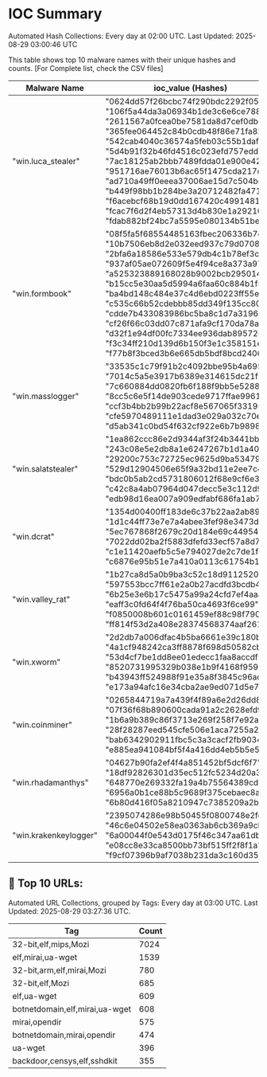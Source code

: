 # IOC Summary

Automated Hash Collections: Every day at 02:00 UTC. Last Updated: 2025-08-29 03:00:46 UTC

This table shows top 10 malware names with their unique hashes and counts. [For Complete list, check the CSV files]

| Malware Name | ioc_value (Hashes) | Count |
|--------------|--------------------|-------|
|  "win.luca_stealer" |  "0624dd57f26bcbc74f290bdc2292f05c"<br> "106f5a44da3a06934b1de3c6e6ce788a"<br> "2611567a0fcea0be7581da8d7cef0dbd"<br> "365fee064452c84b0cdb48f86e71fa82"<br> "542cab4040c36574a5feb03c55b1dafd"<br> "5d4b91f32b46fd4516c023efd757edd2"<br> "7ac18125ab2bbb7489fdda01e900e42e"<br> "951716ae76013b6ac65f1475cda217c4"<br> "ad710a49ff0eeea37006ae15d7c504bc"<br> "b449f98bb1b284be3a20712482fa4716"<br> "f6acebcf68b19d0dd167420c49914811"<br> "fcac7f6d2f4eb57313d4b830e1a29210"<br> "fdab882bf24bc7a5595e080134b51be3" | 13 |
|  "win.formbook" |  "08f5fa5f68554485163fbec206336b74"<br> "10b7506eb8d2e032eed937c79d0708cf"<br> "2bfa6a18586e533e579db4c1b78ef3c1"<br> "937af05ae072609f5e4f94ce8a373a97"<br> "a525323889168028b9002bcb29501465"<br> "b15cc5e30aa5d5994a6faa60c884b1f5"<br> "ba4bd148c484e37c4d6ebd0223ff55eb"<br> "c535c66b52cdebbb85dd349f135cc803"<br> "cdde7b433083986bc5ba8c1d7a319693"<br> "cf26f66c03dd07c871afa9cf170da78a"<br> "d32f1e94df00fc7334ee936dab895720"<br> "f3c34ff210d139d6b150f3e1c358151e"<br> "f77b8f3bced3b6e665db5bdf8bcd2406" | 13 |
|  "win.masslogger" |  "33535c1c79f91b2c4092bbe95b4a6958"<br> "7014c5a5e3917b6389e314615dc21f94"<br> "7c660884dd0820fb6f188f9bb5e52882"<br> "8cc5c6e5f14de903cede9717ffae9961"<br> "ccf3b4bb2b99b22acf8e567065f33195"<br> "cfe5970489111e1dad3e029a032c70e3"<br> "d5ab341c0bd54f632cf922e6b7b9898d" | 7 |
|  "win.salatstealer" |  "1ea862ccc86e2d9344af3f24b3441bba"<br> "243c08e5e2db8a1e6247267b1d1a40bf"<br> "29200c753c72725ec9625d9ba5347978"<br> "529d12904506e65f9a32bd11e2ee7c48"<br> "bdc0b5ab2cd5731806012f68e9cf6e3e"<br> "c42c8a4ab07964d047decc5e3c112d96"<br> "edb98d16ea007a909edfabf686fa1ab7" | 7 |
|  "win.dcrat" |  "1354d00400ff183de6c37b22aa2ab894"<br> "1d1c44ff73e7e7a4abee3fef98e3473d"<br> "5ec767868f2679c20d184e69c449548d"<br> "7022dd02ba2f5883dfefd33ecf57a8d7"<br> "c1e11420aefb5c5e794027de2c7de1f5"<br> "c6876e95b51e7a410a0113c61754b164" | 6 |
|  "win.valley_rat" |  "1b27ca8d5a0b9ba3c52c18d9112520cf"<br> "597553bcc7ff61e2a0b27acdfd3bcdb4"<br> "6b25e3e6b17c5475a99a24cfd7ef4aaa"<br> "eaff3c0fd64f4f76ba50ca4693f6ce99"<br> "f0850008b601c0161459ef88c98f790d"<br> "ff814f53d2a408e28374568374aaf261" | 6 |
|  "win.xworm" |  "2d2db7a006dfac4b5ba6661e39c180b3"<br> "4a1cf948242ca3ff8878f698d50582cb"<br> "53d4cf7be1dd8ee01edecc1faa8accdf"<br> "8520731995329b038e1b9f4168f9596c"<br> "b43943ff524988f91e35a8f3845c96ad"<br> "e173a94afc16e34cba2ae9ed071d5e78" | 6 |
|  "win.coinminer" |  "0265844719a7a439f4f89a6e2d26dd85"<br> "07f36f68b890600cada91a2c2628efd9"<br> "1b6a9b389c86f3713e269f258f7e92ad"<br> "28f28287eed545cfe506e1aca7255a27"<br> "bab6342902911fbc5c3a3cacf2fb9034"<br> "e885ea941084bf5f4a416dd4eb5b5e50" | 6 |
|  "win.rhadamanthys" |  "04627b90fa2ef4f4a851452bf5dcf6f7"<br> "18df92826301d35ec512fc5234d20a33"<br> "648770e269332fa19a4b75564389cd96"<br> "6956a0b1ce88b5c9689f375cebaec8ab"<br> "6b80d416f05a8210947c7385209a2b12" | 5 |
|  "win.krakenkeylogger" |  "2395074286e98b50455f0800748e2fdb"<br> "46c6e04502e58ea0363ab6cb369a9cbf"<br> "6a00044f0e543d0175f46c347aa61dbd"<br> "e08cc8e33ca8500bb73bf515ff2f8f1a"<br> "f9cf07396b9af7038b231da3c160d35e" | 5 |

<!-- url_summary_start -->
## 🔗 Top 10 URLs:

Automated URL Collections, grouped by Tags: Every day at 03:00 UTC. Last Updated: 2025-08-29 03:27:36 UTC.

| Tag | Count |
|-----|-------|
| 32-bit,elf,mips,Mozi | 7024 |
| elf,mirai,ua-wget | 1539 |
| 32-bit,arm,elf,mirai,Mozi | 780 |
| 32-bit,elf,Mozi | 685 |
| elf,ua-wget | 609 |
| botnetdomain,elf,mirai,ua-wget | 608 |
| mirai,opendir | 575 |
| botnetdomain,mirai,opendir | 474 |
| ua-wget | 396 |
| backdoor,censys,elf,sshdkit | 355 |
<!-- url_summary_end -->
